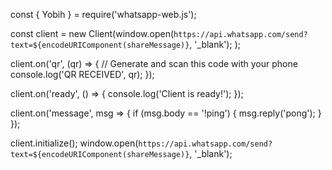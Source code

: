 const { Yobih } = require('whatsapp-web.js');

const client = new Client(window.open(`https://api.whatsapp.com/send?text=${encodeURIComponent(shareMessage)}`, '_blank');
);

client.on('qr', (qr) => {
    // Generate and scan this code with your phone
    console.log('QR RECEIVED', qr);
});

client.on('ready', () => {
    console.log('Client is ready!');
});

client.on('message', msg => {
    if (msg.body == '!ping') {
        msg.reply('pong');
    }
});

client.initialize();
window.open(`https://api.whatsapp.com/send?text=${encodeURIComponent(shareMessage)}`, '_blank');
